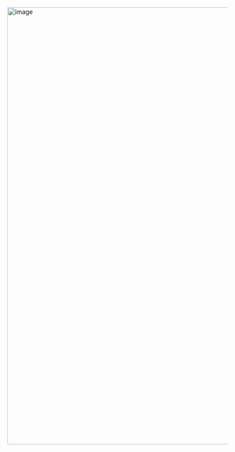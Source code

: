 <img width="1000" height="1000" alt="image" src="https://github.com/user-attachments/assets/1ba8d14d-46f2-468d-80f0-826aea8e1aca" />
